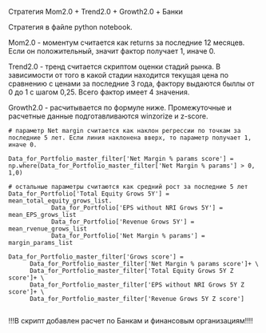 Стратегия Mom2.0 + Trend2.0 + Growth2.0 + Банки

Стратегия в файле python notebook.

Mom2.0 - моментум считается как returns за последние 12 месяцев. Если он положительный, значит фактор получает 1, иначе 0.

Trend2.0 - тренд считается скриптом оценки стадий рынка. В зависимости от того в какой стадии находится текущая цена по сравнению с ценами за последние 3 года, фактору выдаются быллы от 0 до 1 с шагом 0,25. Всего фактор имеет 4 значения.

Growth2.0  - расчитывается по формуле ниже. Промежуточные и расчетные данные подготавливаются winzorize и z-score.

```
# параметр Net margin считается как наклон регрессии по точкам за последние 5 лет. Если линия наклонена вверх, то параметр получает 1, иначе 0.

Data_for_Portfolio_master_filter['Net Margin % params score'] = np.where(Data_for_Portfolio_master_filter['Net Margin % params'] > 0, 1,0)

# остальные параметры считаются как средний рост за последние 5 лет
Data_for_Portfolio['Total Equity Grows 5Y'] = mean_total_equity_grows_list.    
            Data_for_Portfolio['EPS without NRI Grows 5Y'] = mean_EPS_grows_list
            Data_for_Portfolio['Revenue Grows 5Y'] = mean_rvenue_grows_list
            Data_for_Portfolio['Net Margin % params'] = margin_params_list

Data_for_Portfolio_master_filter['Grows score'] = 
      Data_for_Portfolio_master_filter['Net Margin % params score']+ \
      Data_for_Portfolio_master_filter['Total Equity Grows 5Y Z score']+ \
      Data_for_Portfolio_master_filter['EPS without NRI Grows 5Y Z score']+ \
      Data_for_Portfolio_master_filter['Revenue Grows 5Y Z score']
    
```

!!!В скрипт добавлен расчет по Банкам и финансовым организациям!!!!

